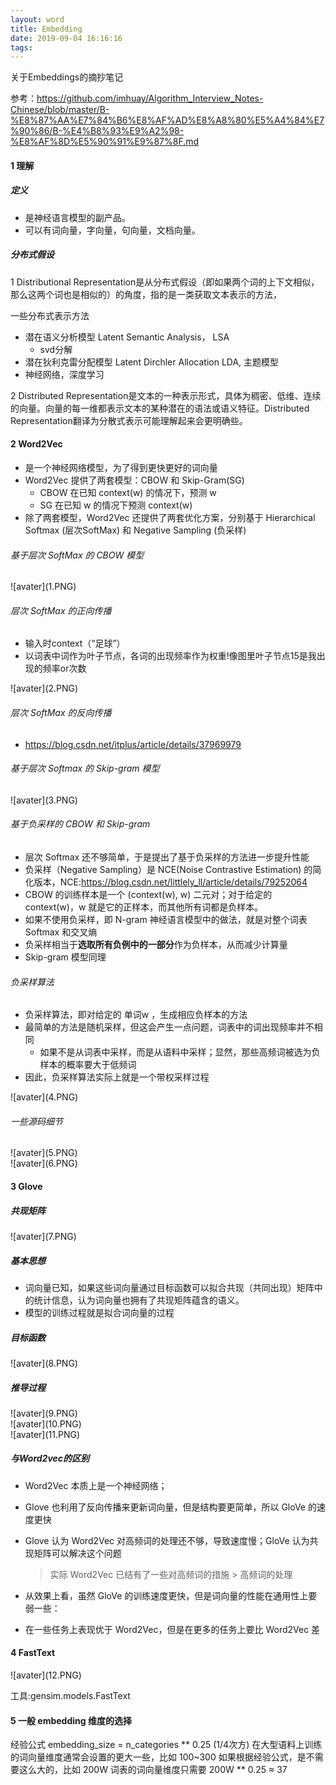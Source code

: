 ```yaml
---
layout: word
title: Embedding
date: 2019-09-04 16:16:16
tags:
---
```


关于Embeddings的摘抄笔记

<!--more-->
参考：https://github.com/imhuay/Algorithm_Interview_Notes-Chinese/blob/master/B-%E8%87%AA%E7%84%B6%E8%AF%AD%E8%A8%80%E5%A4%84%E7%90%86/B-%E4%B8%93%E9%A2%98-%E8%AF%8D%E5%90%91%E9%87%8F.md


#### 1 理解
##### 定义
- 是神经语言模型的副产品。
- 可以有词向量，字向量，句向量，文档向量。

##### 分布式假设

1 Distributional Representation是从分布式假设（即如果两个词的上下文相似，那么这两个词也是相似的）的角度，指的是一类获取文本表示的方法，

一些分布式表示方法
- 潜在语义分析模型 Latent Semantic Analysis， LSA
    - svd分解
- 潜在狄利克雷分配模型 Latent Dirchler Allocation LDA, 主题模型
- 神经网络，深度学习

2 Distributed Representation是文本的一种表示形式，具体为稠密、低维、连续的向量。向量的每一维都表示文本的某种潜在的语法或语义特征。Distributed Representation翻译为分散式表示可能理解起来会更明确些。

#### 2 Word2Vec
- 是一个神经网络模型，为了得到更快更好的词向量
- Word2Vec 提供了两套模型：CBOW 和 Skip-Gram(SG)
    - CBOW 在已知 context(w) 的情况下，预测 w
    - SG 在已知 w 的情况下预测 context(w)
- 除了两套模型，Word2Vec 还提供了两套优化方案，分别基于 Hierarchical Softmax (层次SoftMax) 和 Negative Sampling (负采样)

###### 基于层次 SoftMax 的 CBOW 模型
<div style="width: 800px; margin: auto">![avater](1.PNG)</div>

###### 层次 SoftMax 的正向传播
- 输入时context（“足球”）
- 以词表中词作为叶子节点，各词的出现频率作为权重!像图里叶子节点15是我出现的频率or次数
<div style="width: 800px; margin: auto">![avater](2.PNG)</div>

###### 层次 SoftMax 的反向传播
- https://blog.csdn.net/itplus/article/details/37969979

###### 基于层次 Softmax 的 Skip-gram 模型
<div style="width: 800px; margin: auto">![avater](3.PNG)</div>

###### 基于负采样的 CBOW 和 Skip-gram

- 层次 Softmax 还不够简单，于是提出了基于负采样的方法进一步提升性能
- 负采样（Negative Sampling）是 NCE(Noise Contrastive Estimation) 的简化版本，NCE:https://blog.csdn.net/littlely_ll/article/details/79252064
- CBOW 的训练样本是一个 (context(w), w) 二元对；对于给定的 context(w)，w 就是它的正样本，而其他所有词都是负样本。
- 如果不使用负采样，即 N-gram 神经语言模型中的做法，就是对整个词表 Softmax 和交叉熵
- 负采样相当于**选取所有负例中的一部分**作为负样本，从而减少计算量
- Skip-gram 模型同理

###### 负采样算法
- 负采样算法，即对给定的 单词w ，生成相应负样本的方法
- 最简单的方法是随机采样，但这会产生一点问题，词表中的词出现频率并不相同
    - 如果不是从词表中采样，而是从语料中采样；显然，那些高频词被选为负样本的概率要大于低频词
- 因此，负采样算法实际上就是一个带权采样过程

<div style="width: 800px; margin: auto">![avater](4.PNG)</div>

###### 一些源码细节
<div style="width: 800px; margin: auto">![avater](5.PNG)</div>

<div style="width: 800px; margin: auto">![avater](6.PNG)</div>


#### 3 Glove


##### 共现矩阵
<div style="width: 800px; margin: auto">![avater](7.PNG)</div>

##### 基本思想
- 词向量已知，如果这些词向量通过目标函数可以拟合共现（共同出现）矩阵中的统计信息，认为词向量也拥有了共现矩阵蕴含的语义。
- 模型的训练过程就是拟合词向量的过程

##### 目标函数
<div style="width: 800px; margin: auto">![avater](8.PNG)</div>

##### 推导过程
<div style="width: 800px; margin: auto">![avater](9.PNG)</div>


<div style="width: 800px; margin: auto">![avater](10.PNG)</div>


<div style="width: 800px; margin: auto">![avater](11.PNG)</div>


##### 与Word2vec的区别

- Word2Vec 本质上是一个神经网络；
- Glove 也利用了反向传播来更新词向量，但是结构要更简单，所以 GloVe 的速度更快
- Glove 认为 Word2Vec 对高频词的处理还不够，导致速度慢；GloVe 认为共现矩阵可以解决这个问题
    > 实际 Word2Vec 已结有了一些对高频词的措施 > 高频词的处理

- 从效果上看，虽然 GloVe 的训练速度更快，但是词向量的性能在通用性上要弱一些：
- 在一些任务上表现优于 Word2Vec，但是在更多的任务上要比 Word2Vec 差



#### 4 FastText

<div style="width: 800px; margin: auto">![avater](12.PNG)</div>


工具:gensim.models.FastText




#### 5 一般 embedding 维度的选择

经验公式 embedding_size = n_categories ** 0.25  (1/4次方)
在大型语料上训练的词向量维度通常会设置的更大一些，比如 100~300
如果根据经验公式，是不需要这么大的，比如 200W 词表的词向量维度只需要 200W ** 0.25 ≈ 37
